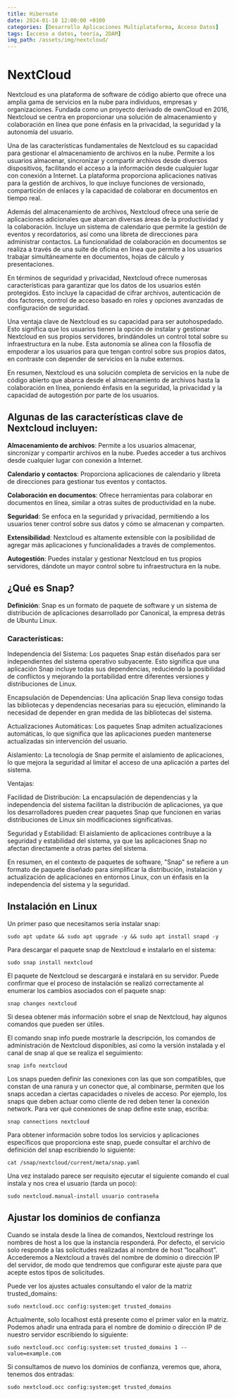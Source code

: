 ```yaml
---
title: Hibernate
date: 2024-01-10 12:00:00 +0100
categories: [Desarrollo Aplicaciones Multiplataforma, Acceso Datos]
tags: [acceso a datos, teoría, 2DAM]
img_path: /assets/img/nextcloud/
---
```


# NextCloud

Nextcloud es una plataforma de software de código abierto que ofrece una amplia gama de servicios en la nube para individuos, empresas y organizaciones. Fundada como un proyecto derivado de ownCloud en 2016, Nextcloud se centra en proporcionar una solución de almacenamiento y colaboración en línea que pone énfasis en la privacidad, la seguridad y la autonomía del usuario.

Una de las características fundamentales de Nextcloud es su capacidad para gestionar el almacenamiento de archivos en la nube. Permite a los usuarios almacenar, sincronizar y compartir archivos desde diversos dispositivos, facilitando el acceso a la información desde cualquier lugar con conexión a Internet. La plataforma proporciona aplicaciones nativas para la gestión de archivos, lo que incluye funciones de versionado, compartición de enlaces y la capacidad de colaborar en documentos en tiempo real.

Además del almacenamiento de archivos, Nextcloud ofrece una serie de aplicaciones adicionales que abarcan diversas áreas de la productividad y la colaboración. Incluye un sistema de calendario que permite la gestión de eventos y recordatorios, así como una libreta de direcciones para administrar contactos. La funcionalidad de colaboración en documentos se realiza a través de una suite de oficina en línea que permite a los usuarios trabajar simultáneamente en documentos, hojas de cálculo y presentaciones.

En términos de seguridad y privacidad, Nextcloud ofrece numerosas características para garantizar que los datos de los usuarios estén protegidos. Esto incluye la capacidad de cifrar archivos, autenticación de dos factores, control de acceso basado en roles y opciones avanzadas de configuración de seguridad.

Una ventaja clave de Nextcloud es su capacidad para ser autohospedado. Esto significa que los usuarios tienen la opción de instalar y gestionar Nextcloud en sus propios servidores, brindándoles un control total sobre su infraestructura en la nube. Esta autonomía se alinea con la filosofía de empoderar a los usuarios para que tengan control sobre sus propios datos, en contraste con depender de servicios en la nube externos.

En resumen, Nextcloud es una solución completa de servicios en la nube de código abierto que abarca desde el almacenamiento de archivos hasta la colaboración en línea, poniendo énfasis en la seguridad, la privacidad y la capacidad de autogestión por parte de los usuarios.

## Algunas de las características clave de Nextcloud incluyen:

**Almacenamiento de archivos**: Permite a los usuarios almacenar, sincronizar y compartir archivos en la nube. Puedes acceder a tus archivos desde cualquier lugar con conexión a Internet.

**Calendario y contactos**: Proporciona aplicaciones de calendario y libreta de direcciones para gestionar tus eventos y contactos.

**Colaboración en documentos**: Ofrece herramientas para colaborar en documentos en línea, similar a otras suites de productividad en la nube.

**Seguridad**: Se enfoca en la seguridad y privacidad, permitiendo a los usuarios tener control sobre sus datos y cómo se almacenan y comparten.

**Extensibilidad**: Nextcloud es altamente extensible con la posibilidad de agregar más aplicaciones y funcionalidades a través de complementos.

**Autogestión**: Puedes instalar y gestionar Nextcloud en tus propios servidores, dándote un mayor control sobre tu infraestructura en la nube.

## ¿Qué es Snap?

**Definición**: Snap es un formato de paquete de software y un sistema de distribución de aplicaciones desarrollado por Canonical, la empresa detrás de Ubuntu Linux.

### Características:

Independencia del Sistema: Los paquetes Snap están diseñados para ser independientes del sistema operativo subyacente. Esto significa que una aplicación Snap incluye todas sus dependencias, reduciendo la posibilidad de conflictos y mejorando la portabilidad entre diferentes versiones y distribuciones de Linux.

Encapsulación de Dependencias: Una aplicación Snap lleva consigo todas las bibliotecas y dependencias necesarias para su ejecución, eliminando la necesidad de depender en gran medida de las bibliotecas del sistema.

Actualizaciones Automáticas: Los paquetes Snap admiten actualizaciones automáticas, lo que significa que las aplicaciones pueden mantenerse actualizadas sin intervención del usuario.

Aislamiento: La tecnología de Snap permite el aislamiento de aplicaciones, lo que mejora la seguridad al limitar el acceso de una aplicación a partes del sistema.

Ventajas:

Facilidad de Distribución: La encapsulación de dependencias y la independencia del sistema facilitan la distribución de aplicaciones, ya que los desarrolladores pueden crear paquetes Snap que funcionen en varias distribuciones de Linux sin modificaciones significativas.

Seguridad y Estabilidad: El aislamiento de aplicaciones contribuye a la seguridad y estabilidad del sistema, ya que las aplicaciones Snap no afectan directamente a otras partes del sistema.

En resumen, en el contexto de paquetes de software, "Snap" se refiere a un formato de paquete diseñado para simplificar la distribución, instalación y actualización de aplicaciones en entornos Linux, con un énfasis en la independencia del sistema y la seguridad.

## Instalación en Linux

Un primer paso que necesitamos sería instalar snap:
```
sudo apt update && sudo apt upgrade -y && sudo apt install snapd -y
``` 

Para descargar el paquete snap de Nextcloud e instalarlo en el sistema:
```
sudo snap install nextcloud
``` 

El paquete de Nextcloud se descargará e instalará en su servidor. Puede confirmar que el proceso de instalación se realizó correctamente al enumerar los cambios asociados con el paquete snap:

```
snap changes nextcloud
```

Si desea obtener más información sobre el snap de Nextcloud, hay algunos comandos que pueden ser útiles.

El comando snap info puede mostrarle la descripción, los comandos de administración de Nextcloud disponibles, así como la versión instalada y el canal de snap al que se realiza el seguimiento:
```
snap info nextcloud
```

Los snaps pueden definir las conexiones con las que son compatibles, que constan de una ranura y un conector que, al combinarse, permiten que los snaps accedan a ciertas capacidades o niveles de acceso. Por ejemplo, los snaps que deben actuar como cliente de red deben tener la conexión network. Para ver qué conexiones de snap define este snap, escriba:
```
snap connections nextcloud
```

Para obtener información sobre todos los servicios y aplicaciones específicos que proporciona este snap, puede consultar el archivo de definición del snap escribiendo lo siguiente:
```
cat /snap/nextcloud/current/meta/snap.yaml
```

Una vez instalado parece ser requisito ejecutar el siguiente comando el cual instala y nos crea el usuario (tarda un poco):
```
sudo nextcloud.manual-install usuario contraseña
```

## Ajustar los dominios de confianza

Cuando se instala desde la línea de comandos, Nextcloud restringe los nombres de host a los que la instancia responderá. Por defecto, el servicio solo responde a las solicitudes realizadas al nombre de host “localhost”. Accederemos a Nextcloud a través del nombre de dominio o dirección IP del servidor, de modo que tendremos que configurar este ajuste para que acepte estos tipos de solicitudes.

Puede ver los ajustes actuales consultando el valor de la matriz trusted_domains:
```
sudo nextcloud.occ config:system:get trusted_domains
```

Actualmente, solo localhost está presente como el primer valor en la matriz. Podemos añadir una entrada para el nombre de dominio o dirección IP de nuestro servidor escribiendo lo siguiente:
```
sudo nextcloud.occ config:system:set trusted_domains 1 --value=example.com
```

Si consultamos de nuevo los dominios de confianza, veremos que, ahora, tenemos dos entradas:
```
sudo nextcloud.occ config:system:get trusted_domains
```
